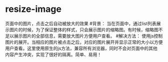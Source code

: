 # resize-image
页面中的图片，点击之后自动被放大的效果
#背景：
当在页面中，通过list列表展示图片的时候，为了保证整体的样式，只会展示图片的缩略图。有时候，缩略图不足以展示图片的全部信息，需要放大图片方便用户查看。
#解决方法：
使用js控制图片的展开。当相应的图片被点击之后，对应的图片展开并显示正常的大小以方便用户查看。这里使用原生的js方法，兼容所有浏览器，同时不会对页面中的其他
内容产生冲突，实现了很好的隔离。简单、易用！
